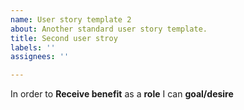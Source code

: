 ```yaml
---
name: User story template 2
about: Another standard user story template.
title: Second user stroy
labels: ''
assignees: ''

---
```


In order to **Receive benefit** as a **role** I can **goal/desire**

